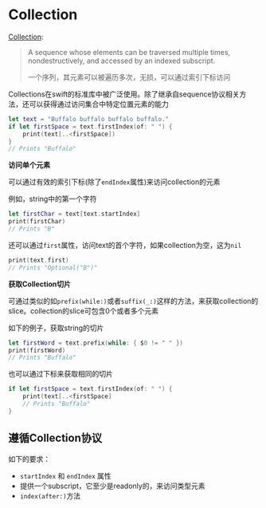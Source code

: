 # Collection

[Collection](<https://developer.apple.com/documentation/swift/collection>):

> A sequence whose elements can be traversed multiple times, nondestructively, and accessed by an indexed subscript.
>
> 一个序列，其元素可以被遍历多次，无损，可以通过索引下标访问

Collections在swift的标准库中被广泛使用。除了继承自sequence协议相关方法，还可以获得通过访问集合中特定位置元素的能力

```swift
let text = "Buffalo buffalo buffalo buffalo."
if let firstSpace = text.firstIndex(of: " ") {
    print(text[..<firstSpace])
}
// Prints "Buffalo"
```

**访问单个元素**

可以通过有效的索引下标(除了`endIndex`属性)来访问collection的元素

例如，string中的第一个字符

```swift
let firstChar = text[text.startIndex]
print(firstChar)
// Prints "B"
```

还可以通过`first`属性，访问text的首个字符，如果collection为空，这为`nil`

```swift
print(text.first)
// Prints "Optional("B")"
```

**获取Collection切片**

可通过类似的如`prefix(while:)`或者`suffix(_:)`这样的方法，来获取collection的slice。collection的slice可包含0个或者多个元素

如下的例子，获取string的切片

```swift
let firstWord = text.prefix(while: { $0 != " " })
print(firstWord)
// Prints "Buffalo"
```

也可以通过下标来获取相同的切片

```swift
if let firstSpace = text.firstIndex(of: " ") {
    print(text[..<firstSpace]
    // Prints "Buffalo"
}
```



## 遵循Collection协议

如下的要求：

+ `startIndex` 和 `endIndex` 属性
+ 提供一个subscript，它至少是readonly的，来访问类型元素
+ `index(after:)`方法





















